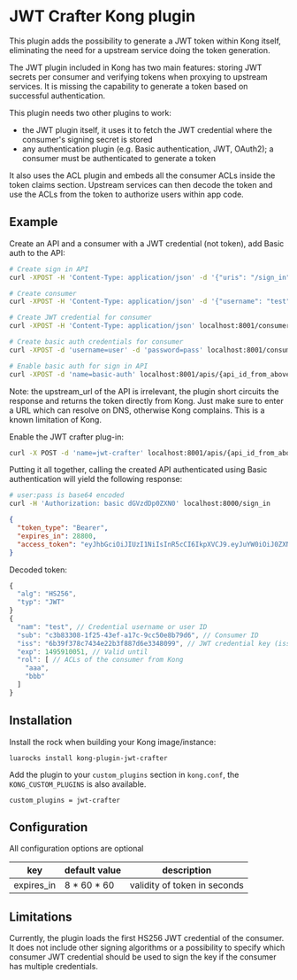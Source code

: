 # JWT Crafter Kong plugin

This plugin adds the possibility to generate a JWT token within Kong itself, eliminating the need for a upstream service doing the token generation.

The JWT plugin included in Kong has two main features: storing JWT secrets per consumer and verifying tokens when proxying to upstream services. It is missing the capability to generate a token based on successful authentication.

This plugin needs two other plugins to work:
 - the JWT plugin itself, it uses it to fetch the JWT credential where the consumer's signing secret is stored
 - any authentication plugin (e.g. Basic authentication, JWT, OAuth2); a consumer must be authenticated to generate a token

It also uses the ACL plugin and embeds all the consumer ACLs inside the token claims section. Upstream services can then decode the token and use the ACLs from the token to authorize users within app code.

## Example

Create an API and a consumer with a JWT credential (not token), add Basic auth to the API:

```bash
# Create sign in API
curl -XPOST -H 'Content-Type: application/json' -d '{"uris": "/sign_in", "upstream_url": "http://localhost", "name": "sign_in_api"}' localhost:8001/apis

# Create consumer
curl -XPOST -H 'Content-Type: application/json' -d '{"username": "test"}' localhost:8001/consumers

# Create JWT credential for consumer
curl -XPOST -H 'Content-Type: application/json' localhost:8001/consumers/{consumer_id_from_above}/jwt

# Create basic auth credentials for consumer
curl -XPOST -d 'username=user' -d 'password=pass' localhost:8001/consumers/{consumer_id_from_above}/basic-auth

# Enable basic auth for sign in API
curl -XPOST -d 'name=basic-auth' localhost:8001/apis/{api_id_from_above}/plugins
```

Note: the upstream_url of the API is irrelevant, the plugin short circuits the response and returns the token directly from Kong. Just make sure to enter a URL which can resolve on DNS, otherwise Kong complains. This is a known limitation of Kong.

Enable the JWT crafter plug-in:
```bash
curl -X POST -d 'name=jwt-crafter' localhost:8001/apis/{api_id_from_above}/plugins
```

Putting it all together, calling the created API authenticated using Basic authentication will yield the following response:

```bash
# user:pass is base64 encoded
curl -H 'Authorization: basic dGVzdDp0ZXN0' localhost:8000/sign_in
```

```json
{
  "token_type": "Bearer",
  "expires_in": 28800,
  "access_token": "eyJhbGciOiJIUzI1NiIsInR5cCI6IkpXVCJ9.eyJuYW0iOiJ0ZXN0Iiwic3ViIjoiYzNiODMzMDgtMWYyNS00M2VmLWExN2MtOWNjNTBlOGI3OWQ2IiwiaXNzIjoiNmIzOWYzNzhjNzQzNGUyMmIzZjg4N2Q2ZTMzNDgwOTkiLCJleHAiOjE0OTU5MTAwODMsInJvbCI6WyJhYWEiLCJiYmIiXX0.yMufTuFi7aKpJeDYGiiR0en035w3G_MNHtQO4xkIKdU"
}
```

Decoded token:
```js
{
  "alg": "HS256",
  "typ": "JWT"
}
{
  "nam": "test", // Credential username or user ID
  "sub": "c3b83308-1f25-43ef-a17c-9cc50e8b79d6", // Consumer ID
  "iss": "6b39f378c7434e22b3f887d6e3348099", // JWT credential key (issuer)
  "exp": 1495910051, // Valid until
  "rol": [ // ACLs of the consumer from Kong
    "aaa",
    "bbb"
  ]
}
```

## Installation

Install the rock when building your Kong image/instance:
```
luarocks install kong-plugin-jwt-crafter
```

Add the plugin to your `custom_plugins` section in `kong.conf`, the `KONG_CUSTOM_PLUGINS` is also available.

```
custom_plugins = jwt-crafter
```

## Configuration

All configuration options are optional

| key               | default value | description |
|-------------------|---------------|-------------|
| expires_in        | 8 * 60 * 60   | validity of token in seconds |

## Limitations

Currently, the plugin loads the first HS256 JWT credential of the consumer. It does not include other signing algorithms or a possibility to specify which consumer JWT credential should be used to sign the key if the consumer has multiple credentials.

